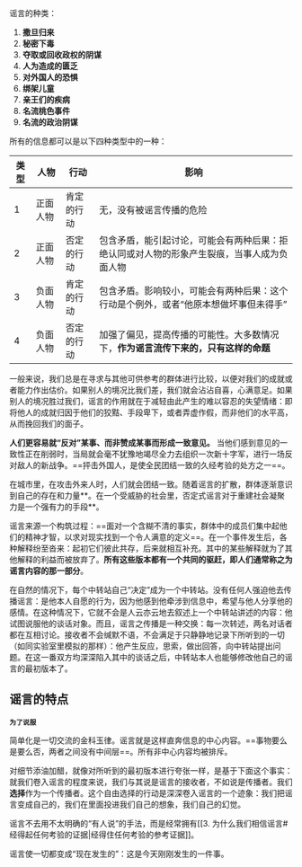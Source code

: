 
谣言的种类： 

1. **撒旦归来**
2. **秘密下毒**
3. **夺取或回收政权的阴谋**
4. **人为造成的匮乏**
5. **对外国人的恐惧**
6. **绑架儿童**
7. **亲王们的疾病**
8. **名流桃色事件**
9. **名流的政治阴谋**

所有的信息都可以是以下四种类型中的一种：


| 类型  | 人物   | 行动    | 影响                                            |
| --- | ---- | ----- | --------------------------------------------- |
| 1   | 正面人物 | 肯定的行动 | 无，没有被谣言传播的危险                                  |
| 2   | 正面人物 | 否定的行动 | 包含矛盾，能引起讨论，可能会有两种后果：拒绝认同或对人物的形象产生裂痕，当事人成为负面人物 |
| 3   | 负面人物 | 肯定的行动 | 包含矛盾。影响较小，可能会有两种后果：这个行动是个例外，或者“他原本想做坏事但未得手”   |
| 4   | 负面人物 | 否定的行动 | 加强了偏见，提高传播的可能性。大多数情况下，**作为谣言流传下来的，只有这样的命题**   |

一般来说，我们总是在寻求与其他可供参考的群体进行比较，以便对我们的成就或者能力作出估价。如果别人的境况比我们差，我们就会沾沾自喜，心满意足。如果别人的境况胜过我们，谣言的作用就在于减轻由此产生的难以容忍的失望情绪：即将他人的成就归因于他们的狡黠、手段卑下，或者弄虚作假，而非他们的水平高，从而挽回我们的面子。

**人们更容易就“反对”某事、而非赞成某事而形成一致意见。** 当他们感到意见的一致性正在削弱时，当局就会毫不犹豫地竭尽全力去组织一次新十字军，进行一场反对敌人的新战争。==抨击外国人，是使全民团结一致的久经考验的处方之一==。

在城市里，在攻击外来人时，人们就会团结一致。随着谣言的扩散，群体逐渐意识到自己的存在和力量**。在一个受威胁的社会里，否定式谣言对于重建社会凝聚力是一个强有力的手段**。

谣言来源一个构筑过程：==面对一个含糊不清的事实，群体中的成员们集中起他们的精神才智，以求对现实找到一个令人满意的定义==。在一个事件发生后，各种解释纷至沓来：起初它们彼此共存，后来就相互补充。其中的某些解释就为了其他解释的利益而被放弃了。**所有这些版本都有一个共同的驱赶，即人们通常称之为谣言内容的那一部分**。

在自然的情况下，每个中转站自己“决定”成为一个中转站。没有任何人强迫他去传播谣言：是他本人自愿的行为，因为他感到他牵涉到信息中，希望与他人分享他的感情。在这种情况下，它就不会是人云亦云地去叙述上一个中转站讲述的内容：他试图说服他的谈话对象。而且，谣言之传播是一种交换：每一次转述，两名对话者都在互相讨论。接收者不会缄默不语，不会满足于只静静地记录下所听到的一切（如同实验室里模拟的那样）：他产生反应，思索，做出回答，向中转站提出问题。在这一番双方均深深陷入其中的谈话之后，中转站本人也能够修改他自己的谣言的最初版本了。

## 谣言的特点

**`为了说服`**

简单化是一切交流的金科玉律。谣言就是这样直奔信息的中心内容。==事物要么是要么否，两者之间没有中间层==。所有非中心内容均被排斥。

对细节添油加醋，就像对所听到的最初版本进行夸张一样，是基于下面这个事实：就我们卷入谣言的程度来说，我们与其说是谣言的接收者，不如说是传播者。我们**选择**作为一个传播者。这个自由选择的行动是深深卷入谣言的一个迹象：我们把谣言变成自己的，我们在里面投进我们自己的想象，我们自己的幻觉。

谣言不去用不太明确的“有人说”的手法，而是经常拥有[[3. 为什么我们相信谣言#经得起任何考验的证据|经得住任何考验的参考证据]]。

谣言使一切都变成“现在发生的”：这是今天刚刚发生的一件事。